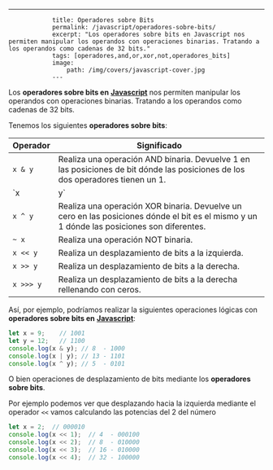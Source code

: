 ---
				title: Operadores sobre Bits
				permalink: /javascript/operadores-sobre-bits/
				excerpt: "Los operadores sobre bits en Javascript nos permiten manipular los operandos con operaciones binarias. Tratando a los operandos como cadenas de 32 bits."
				tags: [operadores,and,or,xor,not,operadores_bits]
				image:
  					path: /img/covers/javascript-cover.jpg
				---
			
Los **operadores sobre bits en** [**Javascript**](https://www.manualweb.net/javascript/) nos permiten manipular los operandos con operaciones binarias. Tratando a los operandos como cadenas de 32 bits.


Tenemos los siguientes **operadores sobre bits**:


| Operador  | Significado                                                                                                                                |
| --------- | ------------------------------------------------------------------------------------------------------------------------------------------ |
| `x & y`   | Realiza una operación AND binaria. Devuelve 1 en las posiciones de bit dónde las posiciones de los dos operadores tienen un 1.             |
| `x | y`   | Realiza una operación OR binaria. Devuelve un cero en las posiciones de bit dónde las posiciones de los dos operadores tienen un 0.        |
| `x ^ y`   | Realiza una operación XOR binaria. Devuelve un cero en las posiciones dónde el bit es el mismo y un 1 dónde las posiciones son diferentes. |
| `~ x`     | Realiza una operación NOT binaria.                                                                                                         |
| `x << y`  | Realiza un desplazamiento de bits a la izquierda.                                                                                          |
| `x >> y`  | Realiza un desplazamiento de bits a la derecha.                                                                                            |
| `x >>> y` | Realiza un desplazamiento de bits a la derecha rellenando con ceros.                                                                       |


Así, por ejemplo, podríamos realizar la siguientes operaciones lógicas con **operadores sobre bits en** [**Javascript**](https://www.manualweb.net/javascript/):


```javascript
let x = 9;    // 1001
let y = 12;   // 1100
console.log(x & y); // 8  - 1000
console.log(x | y); // 13 - 1101
console.log(x ^ y); // 5  - 0101
```


O bien operaciones de desplazamiento de bits mediante los **operadores sobre bits**.


Por ejemplo podemos ver que desplazando hacia la izquierda mediante el operador `<<` vamos calculando las potencias del 2 del número


```javascript
let x = 2;  // 000010
console.log(x << 1);  // 4  - 000100
console.log(x << 2);  // 8  - 010000
console.log(x << 3);  // 16 - 010000
console.log(x << 4);  // 32 - 100000
```

